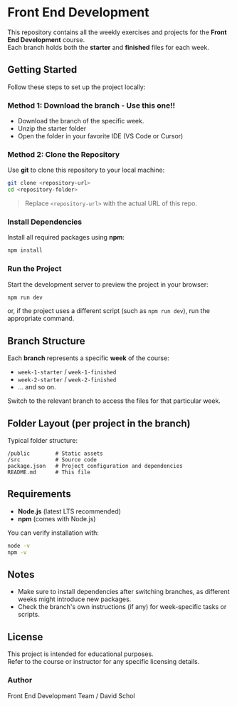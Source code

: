 # Front End Development

This repository contains all the weekly exercises and projects for the
**Front End Development** course.\
Each branch holds both the **starter** and **finished** files for each
week.

## Getting Started

Follow these steps to set up the project locally:

### Method 1: Download the branch - Use this one!!

- Download the branch of the specific week.
- Unzip the starter folder
- Open the folder in your favorite IDE (VS Code or Cursor)

### Method 2: Clone the Repository

Use **git** to clone this repository to your local machine:

``` bash
git clone <repository-url>
cd <repository-folder>
```

> Replace `<repository-url>` with the actual URL of this repo.

### Install Dependencies

Install all required packages using **npm**:

``` bash
npm install
```

### Run the Project

Start the development server to preview the project in your browser:

``` bash
npm run dev
```

or, if the project uses a different script (such as `npm run dev`), run
the appropriate command.

## Branch Structure

Each **branch** represents a specific **week** of the course: 
- `week-1-starter` / `week-1-finished`
- `week-2-starter` / `week-2-finished`
- ... and so on.

Switch to the relevant branch to access the files for that particular week.

## Folder Layout (per project in the branch)

Typical folder structure:

    /public        # Static assets
    /src           # Source code
    package.json   # Project configuration and dependencies
    README.md      # This file

## Requirements

-   **Node.js** (latest LTS recommended)
-   **npm** (comes with Node.js)

You can verify installation with:

``` bash
node -v
npm -v
```

## Notes

-   Make sure to install dependencies after switching branches, as
    different weeks might introduce new packages.
-   Check the branch's own instructions (if any) for week-specific tasks
    or scripts.

## License

This project is intended for educational purposes.\
Refer to the course or instructor for any specific licensing details.

### Author

Front End Development Team / David Schol
